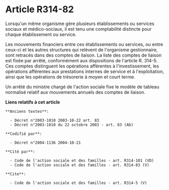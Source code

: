 # Article R314-82

Lorsqu'un même organisme gère plusieurs établissements ou services sociaux et médico-sociaux, il est tenu une comptabilité
distincte pour chaque établissement ou service. 

Les mouvements financiers entre ces établissements ou services, ou entre ceux-ci et les autres structures qui relèvent de
l'organisme gestionnaire, sont retracés dans des comptes de liaison. La liste des comptes de liaison est fixée par arrêté,
conformément aux dispositions de l'article R. 314-5. Ces comptes distinguent les opérations afférentes à l'investissement,
les opérations afférentes aux prestations internes de service et à l'exploitation, ainsi que les opérations de trésorerie à
moyen et court terme. 

Un arrêté du ministre chargé de l'action sociale fixe le modèle de tableau normalisé relatif aux mouvements annuels des
comptes de liaison.

**Liens relatifs à cet article**

	**Anciens textes**:

	  - Décret n°2003-1010 2003-10-22 art. 83
	  - Décret n°2003-1010 du 22 octobre 2003 - art. 83 (Ab)

	**Codifié par**:

	  - Décret n°2004-1136 2004-10-21

	**Cité par**:

	  - Code de l'action sociale et des familles - art. R314-101 (VD)
	  - Code de l'action sociale et des familles - art. R314-83 (V)

	**Cite**:

	  - Code de l'action sociale et des familles - art. R314-5 (V)
